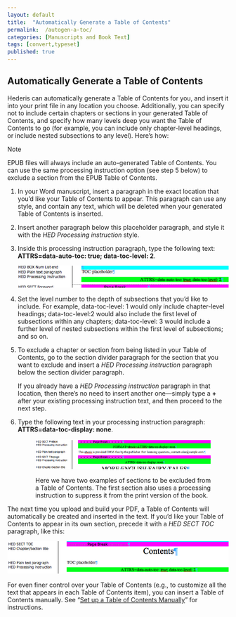 ```yaml
---
layout: default
title:  "Automatically Generate a Table of Contents"
permalink:  /autogen-a-toc/
categories: [Manuscripts and Book Text]
tags: [convert,typeset]
published: true
---
```


<section data-type="chapter" class="hsecchapter" data-hederis-type="hsecchapter" id="autogen-a-toc" data-pi-attrs="id: autogen-a-toc; data-tags: convert,typeset;" role="doc-chapter" data-tags="convert,typeset" data-author-name=" " data-book-title=" " title="Automatically Generate a Table of Contents"><h1 data-hederis-type="hblkchaptitle" class="hblkchaptitle" id="pN0zYss68">Automatically Generate a Table of Contents</h1>
    <p class="hblkp" data-hederis-type="hblkp" id="pENk0kQEV">Hederis can automatically generate a Table of Contents for you, and insert it into your print file in any location you choose. Additionally, you can specify not to include certain chapters or sections in your generated Table of Contents, and specify how many levels deep you want the Table of Contents to go (for example, you can include only chapter-level headings, or include nested subsections to any level). Here&#8217;s how:</p>
    <aside class="hwprbox box" data-hederis-type="hwprbox" id="pOyeSURBg" data-type="sidebar"><p class="hblktype" data-hederis-type="hblktype" id="py2lD2oBF">Note</p>
    <p class="hblkp" data-hederis-type="hblkp" id="pVEs9FdAQ">EPUB files will always include an auto-generated Table of Contents. You can use the same processing instruction option (see step 5 below) to exclude a section from the EPUB Table of Contents.</p>
    </aside>
    <ol class="hwprnumlist" data-hederis-type="hwprnumlist" id="p8PA9Xrmv"><li class="hblkoli" data-hederis-type="hblkoli" id="liL8ZM954i"><p class="hblkoli" data-hederis-type="hblklip" id="ptUcj2dP6">In your Word manuscript, insert a paragraph in the exact location that you&#8217;d like your Table of Contents to appear. This paragraph can use any style, and contain any text, which will be deleted when your generated Table of Contents is inserted.</p></li>
    <li class="hblkoli" data-hederis-type="hblkoli" id="li0C0WLaLd"><p class="hblkoli" data-hederis-type="hblklip" id="pYo8ikqOJ">Insert another paragraph below this placeholder paragraph, and style it with the <span class="Emphasis" id="pCt06Sn4F"><em class="hspanem" data-hederis-type="hspanem" id="pLHoqduxK">HED Processing instruction</em></span> style.</p></li>
    <li class="hblkoli" data-hederis-type="hblkoli" id="lidsXpRDAu"><p class="hblkoli" data-hederis-type="hblklip" id="pbyGi0jeN">Inside this processing instruction paragraph, type the following text: <strong class="hspanstrong" data-hederis-type="hspanstrong" id="pm3Mc7qxY">ATTRS=data-auto-toc: true; data-toc-level: 2</strong>. </p><img data-hederis-type="hblkimg" class="hblkimg" id="p02VZW2Tt" src="/images/tocplaceholder.png" data-img-src="tocplaceholder.png"/>
    </li>
    <li class="hblkoli" data-hederis-type="hblkoli" id="li1WmP9pkC"><p class="hblkoli" data-hederis-type="hblklip" id="pQyZ9hahI">Set the level number to the depth of subsections that you&#8217;d like to include. For example, data-toc-level: 1 would only include chapter-level headings; data-toc-level:2 would also include the first level of subsections within any chapters; data-toc-level: 3 would include a further level of nested subsections within the first level of subsections; and so on.</p></li>
    <li class="hblkoli" data-hederis-type="hblkoli" id="lidtiOq5WD"><p class="hblkoli" data-hederis-type="hblklip" id="pVVYYEyAz">To exclude a chapter or section from being listed in your Table of Contents, go to the section divider paragraph for the section that you want to exclude and insert a <span class="Emphasis" id="prHltgzAk"><em class="hspanem" data-hederis-type="hspanem" id="pXAWvvH0m">HED Processing instruction</em></span> paragraph below the section divider paragraph. </p><p class="hblklicont" data-hederis-type="hblklicont" id="pCh934RcN">If you already have a <span class="Emphasis" id="pVQEyL8t5"><em class="hspanem" data-hederis-type="hspanem" id="p0ChDEEod">HED Processing instruction</em></span> paragraph in that location, then there&#8217;s no need to insert another one&#8212;simply type a <strong class="hspanstrong" data-hederis-type="hspanstrong" id="p14PheDL0">+</strong> after your existing processing instruction text, and then proceed to the next step.</p>
    </li>
    <li class="hblkoli" data-hederis-type="hblkoli" id="lijh8IXu7v"><p class="hblkoli" data-hederis-type="hblklip" id="pcZljENrO">Type the following text in your processing instruction paragraph: <strong class="hspanstrong" data-hederis-type="hspanstrong" id="p1MprTbix">ATTRS=data-toc-display: none</strong>.</p><figure class="hwprfig" data-hederis-type="hwprfig" id="pM3H4QcuQ"><img data-hederis-type="hblkimg" class="hblkimg" id="pQNH9L7R3" src="/images/tocexclude.png" data-img-src="tocexclude.png"/>
    <p class="hblkcaption" data-hederis-type="hblkcaption" id="pnDz2CXbf">Here we have two examples of sections to be excluded from a Table of Contents. The first section also uses a processing instruction to suppress it from the print version of the book.</p>
    </figure>
    </li>
    </ol>
    <p class="hblkp" data-hederis-type="hblkp" id="piwrqmUpw">The next time you upload and build your PDF, a Table of Contents will automatically be created and inserted in the text. If you&#8217;d like your Table of Contents to appear in its own section, precede it with a <span class="Emphasis" id="pQXcLYsLJ"><em class="hspanem" data-hederis-type="hspanem" id="pZW7NJaGy">HED SECT TOC</em></span> paragraph, like this:</p>
    <img data-hederis-type="hblkimg" class="hblkimg" id="pRnftHIPb" src="/images/tocsection.png" data-img-src="tocsection.png"/>
    <p class="hblkp" data-hederis-type="hblkp" id="pFIbDRXr8">For even finer control over your Table of Contents (e.g., to customize all the text that appears in each Table of Contents item), you can insert a Table of Contents manually. See &#8220;<a href="{% post_url 2019-10-22-20-SetupaTableofContentsManually %}" id="p4pn9iqx6"><span class="Hyperlink" id="p6xKBvuWB">Set up a Table of Contents Manually</span></a>&#8221; for instructions.</p>
    </section>
    